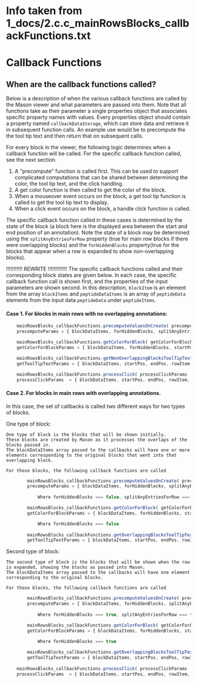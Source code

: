 
# Info taken from 1_docs/2.c.c_mainRowsBlocks_callbackFunctions.txt

# Callback Functions

## When are the callback functions called?
Below is a description of when the various callback functions are called by the Mason viewer and what parameters are passed into them. Note that all functions take as their parameter a single properties object that associates specific property names with values. Every properties object should contain a property named `callbackDataStorage`, which can store data and retrieve it in subsequent function calls. An example use would be to precompute the the tool tip text and then return that on subsequent calls.

For every block in the viewer, the following logic determines when a callback function will be called. For the specific callback function called, see the next section.

1. A "precompute" function is called first.  This can be used to support complicated computations that can be shared between determining the color, the tool tip text, and the click handling.
2. A get color function is then called to get the color of the block.
3. When a mouseover event occurs on the block, a get tool tip function is called to get the tool tip text to display.
4. When a click event occurs on the block, a handle click function is called.

The specific callback function called in these cases is determined by the state of the block (a block here is the displayed area between the start and end position of an annotation). Note the state of a block may be determined using the `splitAnyEntriesForRow` property (true for main row blocks if there were overlapping blocks) and the `forHiddenBlocks` property(true for the blocks that appear when a row is expanded to show non-overlapping blocks).

!!!!!!!!!!!  REWRITE  !!!!!!!!!!!!!  The specific callback functions called and their corresponding block states are given below. In each case, the specific callback function call is shown first, and the properties of the input parameters are shown second. In this description, `blockItem` is an element from the array `blockItems` and `peptideDataItems` is an array of `peptideData` elements from the input data `peptideData` under `peptideItems`.

#### Case 1.  For blocks in main rows with no overlapping annotations:

```javascript
	mainRowsBlocks_callbackFunctions.precomputeValuesOnCreate( precomputeParams )
	precomputeParams = { blockDataItems, forHiddenBlocks, splitAnyEntriesForRow, startPos, endPos, rowItem, callbackDataStorage }

	mainRowsBlocks_callbackFunctions.getColorForBlock( getColorForBlockParams )
	getColorForBlockParams = { blockDataItems, forHiddenBlocks, startPos, endPos, rowItem, callbackDataStorage }

	mainRowsBlocks_callbackFunctions.getNonOverlappingBlocksToolTipText ( getToolTipTextParams )
	getToolTipTextParams = { blockDataItems, startPos, endPos, rowItem, callbackDataStorage }

	mainRowsBlocks_callbackFunctions.processClick( processClickParams  )
	processClickParams  = { blockDataItems, startPos, endPos, rowItem, callbackDataStorage	}
```


#### Case 2.  For blocks in main rows with overlapping annotations.


In this case, the set of callbacks is called two different ways for two types of blocks.

  One type of block:
  
	One type of block is the blocks that will be shown initially.
	These blocks are created by Mason as it processes the overlaps of the blocks passed in.
	The blockDataItems array passed to the callbacks will have one or more elements corresponding to the original blocks that went into that overlapping block.

	For those blocks, the following callback functions are called

```javascript
		mainRowsBlocks_callbackFunctions.precomputeValuesOnCreate( precomputeParams )
		precomputeParams = { blockDataItems, forHiddenBlocks, splitAnyEntriesForRow, startPos, endPos, rowItem, callbackDataStorage }
		
			Where forHiddenBlocks === false, splitAnyEntriesForRow === true

		mainRowsBlocks_callbackFunctions.getColorForBlock( getColorForBlockParams )
		getColorForBlockParams = { blockDataItems, forHiddenBlocks, startPos, endPos, rowItem, callbackDataStorage }

			Where forHiddenBlocks === false
			
		mainRowsBlocks_callbackFunctions.getOverlappingBlocksToolTipText ( getToolTipTextParams )
		getToolTipTextParams = { blockDataItems, startPos, endPos, rowItem, callbackDataStorage }
```

  Second type of block:
  
	The second type of block is the blocks that will be shown when the row is expanded, showing the blocks as passed into Mason.
	The blockDataItems array passed to the callbacks will have one element corresponding to the original blocks.

	For those blocks, the following callback functions are called

```javascript
		mainRowsBlocks_callbackFunctions.precomputeValuesOnCreate( precomputeParams )
		precomputeParams = { blockDataItems, forHiddenBlocks, splitAnyEntriesForRow, startPos, endPos, rowItem, callbackDataStorage }
		
			Where forHiddenBlocks === true, splitAnyEntriesForRow === true

		mainRowsBlocks_callbackFunctions.getColorForBlock( getColorForBlockParams )
		getColorForBlockParams = { blockDataItems, forHiddenBlocks, startPos, endPos, rowItem, callbackDataStorage }

			Where forHiddenBlocks === true
			
		mainRowsBlocks_callbackFunctions.getOverlappingBlocksToolTipText ( getToolTipTextParams )
		getToolTipTextParams = { blockDataItems, startPos, endPos, rowItem, callbackDataStorage }
		
	mainRowsBlocks_callbackFunctions.processClick( processClickParams  )
	processClickParams  = { blockDataItems, startPos, endPos, rowItem, callbackDataStorage	}
		
```


